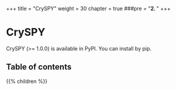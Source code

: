 +++
title = "CrySPY"
weight = 30
chapter = true
###pre = "<b>2. </b>"
+++

# CrySPY

CrySPY (>= 1.0.0) is available in PyPI. You can install by pip.


## Table of contents

{{% children  %}}
